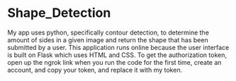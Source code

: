 # Shape_Detection
My app uses python, specifically contour detection, to determine the amount of sides in a given image and return the shape that has been submitted by a user. This application runs online because the user interface is built on Flask which uses HTML and CSS. To get the authorization token, open up the ngrok link when you run the code for the first time, create an account, and copy your token, and replace it with my token.
